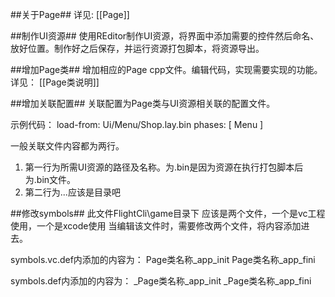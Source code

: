 ##关于Page##
详见: [[Page]]

##制作UI资源##
使用REditor制作UI资源，将界面中添加需要的控件然后命名、放好位置。制作好之后保存，并运行资源打包脚本，将资源导出。

##增加Page类##
增加相应的Page cpp文件。编辑代码，实现需要实现的功能。
详见： [[Page类说明]]

##增加关联配置##
关联配置为Page类与UI资源相关联的配置文件。

示例代码：
		load-from: Ui/Menu/Shop.lay.bin
		phases: [ Menu ]

一般关联文件内容都为两行。
1. 第一行为所需UI资源的路径及名称。为.bin是因为资源在执行打包脚本后为.bin文件。
2. 第二行为...应该是目录吧

##修改symbols##
此文件FlightCli\game目录下
应该是两个文件，一个是vc工程使用，一个是xcode使用
当编辑该文件时，需要修改两个文件，将内容添加进去。

symbols.vc.def内添加的内容为：
		Page类名称_app_init
		Page类名称_app_fini

symbols.def内添加的内容为：
		_Page类名称_app_init
		_Page类名称_app_fini